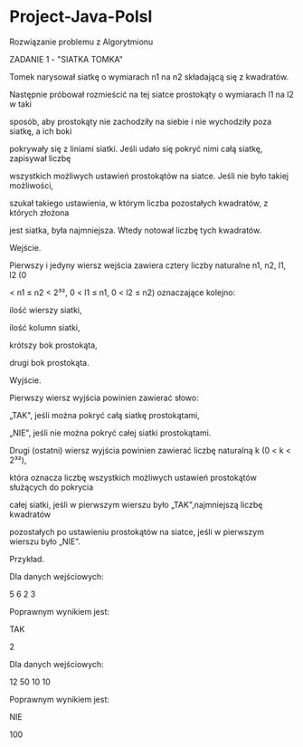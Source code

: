 # Project-Java-Polsl
Rozwiązanie problemu z Algorytmionu 

ZADANIE 1 - "SIATKA TOMKA"

Tomek narysował siatkę o wymiarach n1 na n2 składającą się z kwadratów.

Następnie próbował rozmieścić na tej siatce prostokąty o wymiarach l1 na l2 w taki

sposób, aby prostokąty nie zachodziły na siebie i nie wychodziły poza siatkę, a ich boki

pokrywały się z liniami siatki. Jeśli udało się pokryć nimi całą siatkę, zapisywał liczbę

wszystkich możliwych ustawień prostokątów na siatce. Jeśli nie było takiej możliwości,

szukał takiego ustawienia, w którym liczba pozostałych kwadratów, z których złożona

jest siatka, była najmniejsza. Wtedy notował liczbę tych kwadratów.

Wejście.

Pierwszy i jedyny wiersz wejścia zawiera cztery liczby naturalne n1, n2, l1, l2 (0

< n1 ≤ n2 < 2³², 0 < l1 ≤ n1, 0 < l2 ≤ n2) oznaczające kolejno:

ilość wierszy siatki,

ilość kolumn siatki,

krótszy bok prostokąta,

drugi bok prostokąta.

Wyjście.

Pierwszy wiersz wyjścia powinien zawierać słowo:

„TAK", jeśli można pokryć całą siatkę prostokątami,

„NIE", jeśli nie można pokryć całej siatki prostokątami.

Drugi (ostatni) wiersz wyjścia powinien zawierać liczbę naturalną k (0 < k < 2³²),

która oznacza liczbę wszystkich możliwych ustawień prostokątów służących do pokrycia

całej siatki, jeśli w pierwszym wierszu było „TAK",najmniejszą liczbę kwadratów

pozostałych po ustawieniu prostokątów na siatce, jeśli w pierwszym wierszu było „NIE".

Przykład.

Dla danych wejściowych:

5 6 2 3

Poprawnym wynikiem jest:

TAK

2

Dla danych wejściowych:

12 50 10 10

Poprawnym wynikiem jest:

NIE

100
